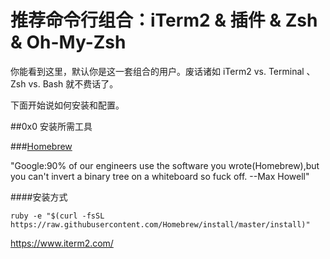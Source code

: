 # 推荐命令行组合：iTerm2 & 插件 & Zsh & Oh-My-Zsh

你能看到这里，默认你是这一套组合的用户。废话诸如 iTerm2 vs. Terminal 、 Zsh vs. Bash 就不费话了。


下面开始说如何安装和配置。

 ##0x0 安装所需工具
 
 ###[Homebrew](http://brew.sh/)
 
 "Google:90% of our engineers use the software you wrote(Homebrew),but you can't invert a binary tree on a whiteboard so fuck off.  --Max Howell"
 
####安装方式

`ruby -e "$(curl -fsSL https://raw.githubusercontent.com/Homebrew/install/master/install)"`
 

https://www.iterm2.com/